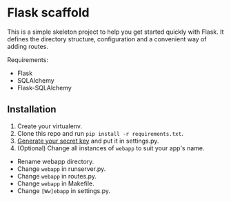 Flask scaffold
==============

This is a simple skeleton project to help you get started quickly with Flask.
It defines the directory structure, configuration and a convenient way of adding routes.

Requirements:

* Flask
* SQLAlchemy
* Flask-SQLAlchemy

Installation
------------

1. Create your virtualenv.
2. Clone this repo and run `pip install -r requirements.txt`.
3. [Generate your secret key](http://flask.pocoo.org/docs/quickstart/) and put it in
   settings.py.
4. (Optional) Change all instances of `webapp` to suit your app's name.
  * Rename webapp directory.
  * Change `webapp` in runserver.py.
  * Change `webapp` in routes.py.
  * Change `webapp` in Makefile.
  * Change `[Ww]ebapp` in settings.py.
